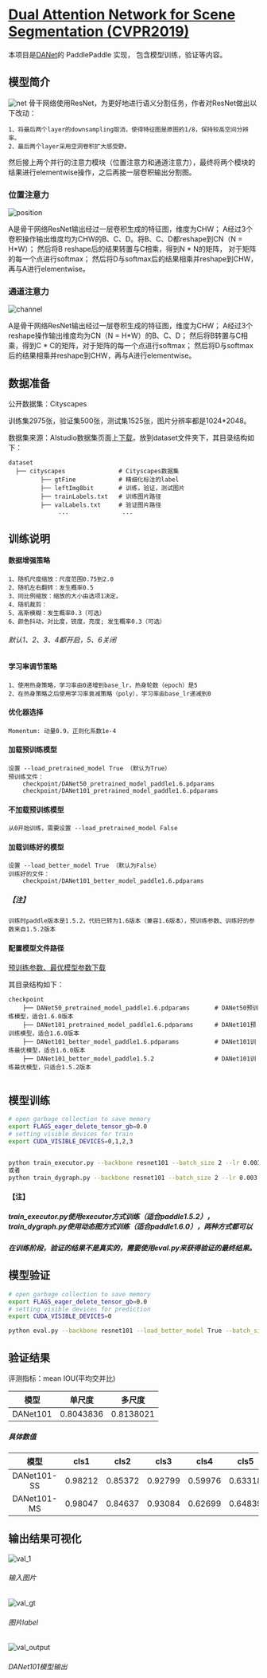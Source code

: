 # [Dual Attention Network for Scene Segmentation (CVPR2019)](https://arxiv.org/pdf/1809.02983.pdf)

本项目是[DANet](https://arxiv.org/pdf/1809.02983.pdf)的 PaddlePaddle 实现， 包含模型训练，验证等内容。

## 模型简介
![net](img/Network.png)
骨干网络使用ResNet，为更好地进行语义分割任务，作者对ResNet做出以下改动：

    1、将最后两个layer的downsampling取消，使得特征图是原图的1/8，保持较高空间分辨率。
    2、最后两个layer采用空洞卷积扩大感受野。
然后接上两个并行的注意力模块（位置注意力和通道注意力），最终将两个模块的结果进行elementwise操作，之后再接一层卷积输出分割图。

### 位置注意力

![position](img/position.png)

A是骨干网络ResNet输出经过一层卷积生成的特征图，维度为CHW；
A经过3个卷积操作输出维度均为CHW的B、C、D。将B、C、D都reshape到CN（N = H*W）；
然后将B reshape后的结果转置与C相乘，得到N * N的矩阵， 对于矩阵的每一个点进行softmax；
然后将D与softmax后的结果相乘并reshape到CHW，再与A进行elementwise。

### 通道注意力
![channel](img/channel.png)


A是骨干网络ResNet输出经过一层卷积生成的特征图，维度为CHW；
A经过3个reshape操作输出维度均为CN（N = H*W）的B、C、D；
然后将B转置与C相乘，得到C * C的矩阵，对于矩阵的每一个点进行softmax；
然后将D与softmax后的结果相乘并reshape到CHW，再与A进行elementwise。



## 数据准备

公开数据集：Cityscapes

训练集2975张，验证集500张，测试集1525张，图片分辨率都是1024*2048。

数据集来源：AIstudio数据集页面上[下载](https://aistudio.baidu.com/aistudio/datasetDetail/11503)，放到dataset文件夹下，其目录结构如下：
```text
dataset
  ├── cityscapes               # Cityscapes数据集
         ├── gtFine            # 精细化标注的label
         ├── leftImg8bit       # 训练，验证，测试图片      
         ├── trainLabels.txt   # 训练图片路径
         ├── valLabels.txt     # 验证图片路径            
              ...               ...
```
## 训练说明

#### 数据增强策略
    1、随机尺度缩放：尺度范围0.75到2.0
    2、随机左右翻转：发生概率0.5
    3、同比例缩放：缩放的大小由选项1决定。
    4、随机裁剪：
    5、高斯模糊：发生概率0.3（可选）
    6、颜色抖动，对比度，锐度，亮度; 发生概率0.3（可选）
###### 默认1、2、3、4都开启，5、6关闭

#### 学习率调节策略
    1、使用热身策略，学习率由0递增到base_lr，热身轮数（epoch）是5
    2、在热身策略之后使用学习率衰减策略（poly），学习率由base_lr递减到0

#### 优化器选择
	Momentum: 动量0.9，正则化系数1e-4
	
#### 加载预训练模型
	设置 --load_pretrained_model True （默认为True）
	预训练文件：
	    checkpoint/DANet50_pretrained_model_paddle1.6.pdparams
        checkpoint/DANet101_pretrained_model_paddle1.6.pdparams
		
#### 不加载预训练模型
	从0开始训练，需要设置 --load_pretrained_model False

#### 加载训练好的模型
	设置 --load_better_model True （默认为False）
	训练好的文件：
		checkpoint/DANet101_better_model_paddle1.6.pdparams
##### 【注】
    训练时paddle版本是1.5.2，代码已转为1.6版本（兼容1.6版本），预训练参数、训练好的参数来自1.5.2版本

#### 配置模型文件路径  
[预训练参数、最优模型参数下载](https://paddlemodels.bj.bcebos.com/DANet/DANet_models.tar)

其目录结构如下：
```text
checkpoint
    ├── DANet50_pretrained_model_paddle1.6.pdparams       # DANet50预训练模型，适合1.6.0版本
    ├── DANet101_pretrained_model_paddle1.6.pdparams      # DANet101预训练模型，适合1.6.0版本
    ├── DANet101_better_model_paddle1.6.pdparams          # DANet101训练最优模型，适合1.6.0版本
    ├── DANet101_better_model_paddle1.5.2                 # DANet101训练最优模型，只适合1.5.2版本
    
```

## 模型训练
```sh
# open garbage collection to save memory
export FLAGS_eager_delete_tensor_gb=0.0
# setting visible devices for train
export CUDA_VISIBLE_DEVICES=0,1,2,3


python train_executor.py --backbone resnet101 --batch_size 2 --lr 0.003 --lr_scheduler poly --epoch_num 350 --crop_size 768 --base_size 1024 --warm_up True --cuda True --use_data_parallel True --dilated True --multi_grid True --multi_dilation [4, 8, 16] --scale True --load_pretrained_model True --load_better_model False
或者
python train_dygraph.py --backbone resnet101 --batch_size 2 --lr 0.003 --lr_scheduler poly --epoch_num 350 --crop_size 768 --base_size 1024 --warm_up True --cuda True --use_data_parallel True --dilated True --multi_grid True --multi_dilation [4, 8, 16] --scale True --load_pretrained_model True --load_better_model False

```
#### 【注】
##### train_executor.py使用executor方式训练（适合paddle1.5.2），train_dygraph.py使用动态图方式训练（适合paddle1.6.0），两种方式都可以
##### 在训练阶段，验证的结果不是真实的，需要使用eval.py来获得验证的最终结果。
 
 ## 模型验证
```sh
# open garbage collection to save memory
export FLAGS_eager_delete_tensor_gb=0.0
# setting visible devices for prediction
export CUDA_VISIBLE_DEVICES=0

python eval.py --backbone resnet101 --load_better_model True --batch_size 1 --crop_size 1024 --base_size 2048 --cuda True --multi_scales True --flip True --dilated True --multi_grid True --multi_dilation [4, 8, 16]
```

## 验证结果
评测指标：mean IOU(平均交并比)


| 模型 | 单尺度 | 多尺度 |
| :---:|:---:| :---:|
|DANet101|0.8043836|0.8138021

##### 具体数值
| 模型 | cls1 | cls2 | cls3 | cls4 | cls5 | cls6 | cls7 | cls8 | cls9 | cls10 | cls11 | cls12 | cls13 | cls14 | cls15 | cls16 |cls17 | cls18 | cls19 |
| :---:|:---: | :---:| :---:|:---: | :---:| :---:|:---: | :---:| :---:|:---:  |:---: |:---:  |:---:  | :---: | :---: |:---:  | :---:| :---: |:---:  | 
|DANet101-SS|0.98212|0.85372|0.92799|0.59976|0.63318|0.65819|0.72023|0.80000|0.92605|0.65788|0.94841|0.83377|0.65206|0.95566|0.87148|0.91233|0.84352|0.71948|0.78737|
|DANet101-MS|0.98047|0.84637|0.93084|0.62699|0.64839|0.67769|0.73650|0.81343|0.92942|0.67010|0.95127|0.84466|0.66635|0.95749|0.87755|0.92370|0.85344|0.73007|0.79742|

## 输出结果可视化
![val_1](img/val_1.png)
###### 输入图片
![val_gt](img/val_gt.png)
###### 图片label
![val_output](img/val_output.png)
###### DANet101模型输出
